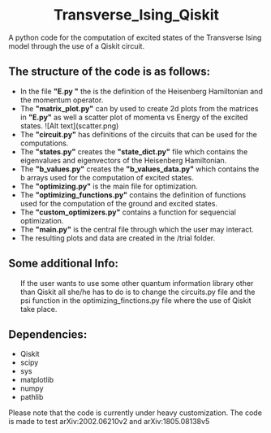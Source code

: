 # <center> Transverse_Ising_Qiskit </center>
A python code for the computation of excited states of the Transverse Ising model through the use of a Qiskit circuit.
## The structure of the code is as follows:
<ul>
  <li>In the file <b>"E.py "</b> the is the definition of the Heisenberg Hamiltonian and the momentum operator. 
</li>
  <li>The <b>"matrix_plot.py"</b> can by used to create 2d plots from the matrices in <b>"E.py"</b> as well a scatter plot of momenta vs Energy of the excited states.
    ![Alt text](scatter.png)
</li>
  <li>The <b>"circuit.py"</b> has definitions of the circuits that can be used for the computations.
</li>
  <li>The <b>"states.py"</b> creates the <b>"state_dict.py"</b> file which contains the eigenvalues and eigenvectors of the Heisenberg Hamiltonian.
</li>
  <li>The <b>"b_values.py"</b> creates the <b>"b_values_data.py"</b> which contains the b arrays used for the computation of excited states.
</li>
  <li>The <b>"optimizing.py"</b> is the main file for optimization.
</li>
  <li>The <b>"optimizing_functions.py"</b> contains the definition of functions used for the computation of the ground and excited states.
</li>
  <li>The <b>"custom_optimizers.py"</b> contains a function for sequencial optimization.
</li>
  <li>The <b>"main.py"</b> is the central file through which the user may interact. 
</li>
  <li>The resulting plots and data are created in the /trial folder.
</li>
</ul>


## Some additional Info:
<ul>
If the user wants to use some other quantum information library other than Qiskit all she/he has to do is to change the circuits.py file and the psi function in the optimizing_finctions.py file where the use of Qiskit take place.
</ul>

## Dependencies:
<ul>
  <li>Qiskit
</li>
  <li>scipy
</li>
  <li>sys
</li>
  <li>matplotlib
</li>
  <li>numpy
</li>
  <li>pathlib
</li>
</ul>

Please note that the code is currently under heavy customization.
The code is made to test arXiv:2002.06210v2 and arXiv:1805.08138v5
